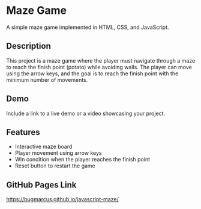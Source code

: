# Maze Game

A simple maze game implemented in HTML, CSS, and JavaScript.

## Description

This project is a maze game where the player must navigate through a maze to reach the finish point (potato) while avoiding walls. The player can move using the arrow keys, and the goal is to reach the finish point with the minimum number of movements.

## Demo

Include a link to a live demo or a video showcasing your project.

## Features

- Interactive maze board
- Player movement using arrow keys
- Win condition when the player reaches the finish point
- Reset button to restart the game

## GitHub Pages Link

https://bugmarcus.github.io/javascript-maze/
